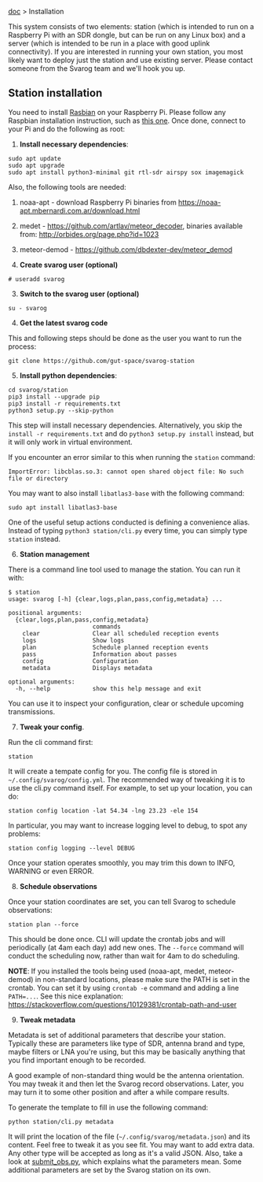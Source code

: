 [doc](../README.md) > Installation

This system consists of two elements: station (which is intended to run on a Raspberry Pi with an SDR dongle, but can
be run on any Linux box) and a server (which is intended to be run in a place with good uplink connectivity). If
you are interested in running your own station, you most likely want to deploy just the station and use existing
server. Please contact someone from the Svarog team and we'll hook you up.

## Station installation

You need to install [Rasbian](https://www.raspbian.org/) on your Raspberry Pi. Please follow any Raspbian installation
instruction, such as [this one](https://www.raspberrypi.org/documentation/installation/installing-images/). Once
done, connect to your Pi and do the following as root:

1. **Install necessary dependencies**:

```shell
sudo apt update
sudo apt upgrade
sudo apt install python3-minimal git rtl-sdr airspy sox imagemagick
```

Also, the following tools are needed:

  1. noaa-apt - download Raspberry Pi binaries from https://noaa-apt.mbernardi.com.ar/download.html
  2. medet - https://github.com/artlav/meteor_decoder, binaries available from: http://orbides.org/page.php?id=1023
  3. meteor-demod - https://github.com/dbdexter-dev/meteor_demod

2. **Create svarog user (optional)**

```shell
# useradd svarog
```

3. **Switch to the svarog user (optional)**

```shell
su - svarog
```

4. **Get the latest svarog code**

This and following steps should be done as the user you want to run
the process:

```shell
git clone https://github.com/gut-space/svarog-station
```

5. **Install python dependencies**:

```shell
cd svarog/station
pip3 install --upgrade pip
pip3 install -r requirements.txt
python3 setup.py --skip-python
```

This step will install necessary dependencies. Alternatively, you skip the `install -r requirements.txt` and do `python3 setup.py install` instead, but it will only work in virtual environment.

If you encounter an error similar to this when running the `station` command:

```
ImportError: libcblas.so.3: cannot open shared object file: No such file or directory
```

You may want to also install `libatlas3-base` with the following command:

```shell
sudo apt install libatlas3-base
```

One of the useful setup actions conducted is defining a convenience alias. Instead of typing
`python3 station/cli.py` every time, you can simply type `station` instead.

6. **Station management**

There is a command line tool used to manage the station. You can run it with:

```
$ station
usage: svarog [-h] {clear,logs,plan,pass,config,metadata} ...

positional arguments:
  {clear,logs,plan,pass,config,metadata}
                        commands
    clear               Clear all scheduled reception events
    logs                Show logs
    plan                Schedule planned reception events
    pass                Information about passes
    config              Configuration
    metadata            Displays metadata

optional arguments:
  -h, --help            show this help message and exit
```

You can use it to inspect your configuration, clear or schedule upcoming transmissions.

7. **Tweak your config**.

Run the cli command first:
```
station
```

It will create a tempate config for you. The config file is stored in `~/.config/svarog/config.yml`. The recommended way of tweaking it is to use the cli.py command itself. For example, to set up your location, you can do:

```
station config location -lat 54.34 -lng 23.23 -ele 154
```

In particular, you may want to increase logging level to debug, to spot any problems:

```shell
station config logging --level DEBUG
```

Once your station operates smoothly, you may trim this down to INFO, WARNING or even ERROR.

8. **Schedule observations**

Once your station coordinates are set, you can tell Svarog to schedule observations:

```
station plan --force
```

This should be done once. CLI will update the crontab jobs and will periodically (at 4am each day) add new ones. The `--force` command will conduct the scheduling now, rather than wait for 4am to do scheduling.

**NOTE**: If you installed the tools being used (noaa-apt, medet, meteor-demod) in non-standard locations, please make sure the PATH is set in the crontab. You can set it by using `crontab -e` command and adding a line `PATH=...`. See this nice explanation: https://stackoverflow.com/questions/10129381/crontab-path-and-user

9. **Tweak metadata**

Metadata is set of additional parameters that describe your station. Typically these
are parameters like type of SDR, antenna brand and type, maybe filters or LNA you're using,
but this may be basically anything that you find important enough to be recorded.

A good example of non-standard thing would be the antenna orientation. You may tweak it
and then let the Svarog record observations. Later, you may turn it to some other
position and after a while compare results.

To generate the template to fill in use the following command:

```
python station/cli.py metadata
```

It will print the location of the file (`~/.config/svarog/metadata.json`) and its content. Feel
free to tweak it as you see fit. You may want to add extra data. Any other type will be accepted
as long as it's a valid JSON. Also, take a look at [submit_obs.py](submit_obs.md), which explains
what the parameters mean. Some additional parameters are set by the Svarog station on its own.
